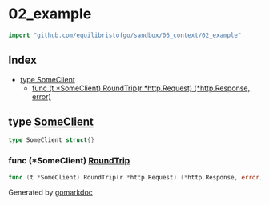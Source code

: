 <!-- Code generated by gomarkdoc. DO NOT EDIT -->

# 02\_example

```go
import "github.com/equilibristofgo/sandbox/06_context/02_example"
```

## Index

- [type SomeClient](<#type-someclient>)
  - [func (t *SomeClient) RoundTrip(r *http.Request) (*http.Response, error)](<#func-someclient-roundtrip>)


## type [SomeClient](<https://github.com/equilibristofgo/sandbox/blob/main/06_context/02_example/server.go#L15>)

```go
type SomeClient struct{}
```

### func \(\*SomeClient\) [RoundTrip](<https://github.com/equilibristofgo/sandbox/blob/main/06_context/02_example/server.go#L17>)

```go
func (t *SomeClient) RoundTrip(r *http.Request) (*http.Response, error)
```



Generated by [gomarkdoc](<https://github.com/princjef/gomarkdoc>)

